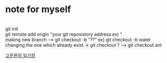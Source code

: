 # note for myself
<br>
git init<br>
git remote add origin "your git reposistory address ex) "<br>
making new branch --> git checkout -b "??"  ex) git checkout -b water<br>
changing the one which already exist -> git checkout ?  --> git checkout ant
<br>

[고준환의 일기장](https://joonk2.github.io/)
